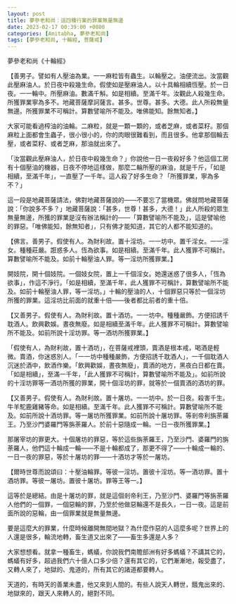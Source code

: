 ```yaml
---
layout: post
title: 夢參老和尚：這四種行業的罪業無量無邊
date: 2023-02-17 00:39:00 +0800
categories: [Amitabha, 夢參老和尚]
tags: [夢參老和尚, 十輪經, 菩薩戒]
---
```

夢參老和尚《十輪經》

【善男子。譬如有人壓油為業。一一麻粒皆有蟲生。以輪壓之。油便流出。汝當觀此壓麻油人。於日夜中殺幾生命。假使如是壓麻油人。以十具輪相續恆壓。於一日夜。一一輪中。所壓麻油。數滿千斛。如是相續。至滿千年。汝觀此人殺幾生命。所獲罪業寧為多不。地藏菩薩摩訶薩言。甚多。世尊。甚多。大德。此人所殺無量無邊。所獲罪業不可稱計。算數譬喻所不能及。唯佛能知。餘無知者。】

大家可能看過榨油的油輪。二麻粒，就是一顆一顆的，或者芝麻，或者菜籽。那個麻粒上面都會生蟲子，很小很小的，你的肉眼很難看到，而且很多。他拿那個輪去壓，或者菜籽、或者芝麻，那油就出來了。

「汝當觀此壓麻油人，於日夜中殺幾生命？」你說他一日一夜殺好多？他這個工房有十個壓油的機器，日夜不停地這樣做，那麼二輪所壓的麻油，就是千斤，「如是相續，至滿千年」，一直壓了一千年。這人殺了好多生命？「所獲罪業，寧為多不？」

這一段是地藏菩薩請法，佛對地藏菩薩說的——不要忘了當機眾。佛就問地藏菩薩說：「你說多不多？」地藏菩薩說：「甚多，世尊！甚多，大德！」此人所殺的眾生無量無邊，所獲的罪業是沒有辦法稱計的——「算數譬喻所不能及」，這是譬喻他的罪惡。「唯佛能知，餘無知者」，只有佛才能知道，其它的人都不能知道的。

【佛言。善男子。假使有人。為財利故。置十淫坊。一一坊中。置千淫女。一一淫女。種種莊嚴。誑惑多人。恆為欲事。如是相續。至滿千年。此人獲罪不可稱計。算數譬喻所不能及。如前十輪壓油人罪。等一淫坊所獲罪業。】

開妓院，開十個妓院。一個妓女院，置上一千個淫女。她還迷惑了很多人，「恆為欲事」，作這不淨行。「如是相續，至滿千年，此人獲罪不可稱計，算數譬喻所不能及。如前十輪壓油人罪，等一淫坊。」十輪的壓油的人，十個罪惡只等於一個淫坊所獲的罪業。這淫坊比前面的就重十倍——後者都比前者的重十倍。

【又善男子。假使有人。為財利故。置十酒坊。一一坊中。種種嚴飾。方便招誘千耽酒人。飲興歡娛。晝夜無廢。如是相續至滿千年。此人獲罪不可稱計。算數譬喻所不能及。如前所說十淫坊罪。等一酒坊所獲罪業。】

「假使有人，為財利故，置十酒坊」，在菩薩戒裡頭，賣酒是根本戒，喝酒是輕微。賣酒，你迷惑別人。「一一坊中種種嚴飾，方便招誘千耽酒人」，一千個耽酒人沉迷於酒中，飲酒作樂。「飲興歡娛，晝夜無廢」，賣酒的地方，黑夜白日都在賣。「如是相續」，至滿一千年，「此人獲罪不可稱計，算數譬喻所不能及」。如前所說的十淫坊罪等一酒坊所獲的罪業，開十個淫坊的罪，就等於一個賣酒的酒坊的罪。

【又善男子。假使有人。為財利故。置十屠坊。一一坊中。於一日夜。殺害千生。牛羊駝鹿雞豬等命。如是相續。至滿千年。此人獲罪不可稱計。算數譬喻所不能及。如前所說十酒坊罪。等一屠坊所獲罪業。如前所說十屠坊罪。等剎帝利旃荼羅王。乃至沙門婆羅門等旃荼羅人。於前十惡隨成一輪。一日一夜所獲罪業。】

那屠宰坊的罪更大。十個屠坊的罪惡，等於這些旃荼羅王，乃至沙門、婆羅門的旃荼羅人，他們這十輪成一輪——不是十輪都成了，那更不得了——十輪成一輪的、一日一夜的罪惡，等於十屠坊的罪——十酒坊才等於一屠坊。

【爾時世尊而說頌曰：十壓油輪罪。等彼一淫坊。置彼十淫坊。等一酒坊罪。置十酒坊罪。等彼一屠坊。置彼十屠坊。罪等王等一。】

這等於是總結。由是十屠坊的罪，就是這個剎帝利王，乃至沙門、婆羅門等旃荼羅人他們的一個罪，一個惡輪的罪，乃至於他做惡輪還不是長久，一日一夜。這是前面所說的惡輪，由一個罪業就是無量無邊。

要是這麼大的罪業，什麼時候離開無間地獄？為什麼作惡的人這麼多呢？世界上的人還是很多，輪流地轉，畜生道又出來了——畜生多還是人多？

大家想想看。就拿一種畜生，螞蟻，你說我們南贍部洲有好多螞蟻？不講其它的，螞蟻有好多，超過我們六十億人口多少倍？還有其它的，它們漸漸地，報受盡了，又轉人來了，地獄的、鬼道的，所有其它的諸道都要轉人。

天道的，有時天的善業未盡，他又來到人間的。有些人說天人轉世，餓鬼出來的、地獄來的，跟天人來轉人的，絕對不同。